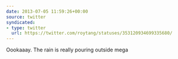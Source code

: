 ```yaml
---
date: 2013-07-05 11:59:26+00:00
source: twitter
syndicated:
- type: twitter
  url: https://twitter.com/roytang/statuses/353120934699335680/
---
```


Oookaaay. The rain is really pouring outside mega